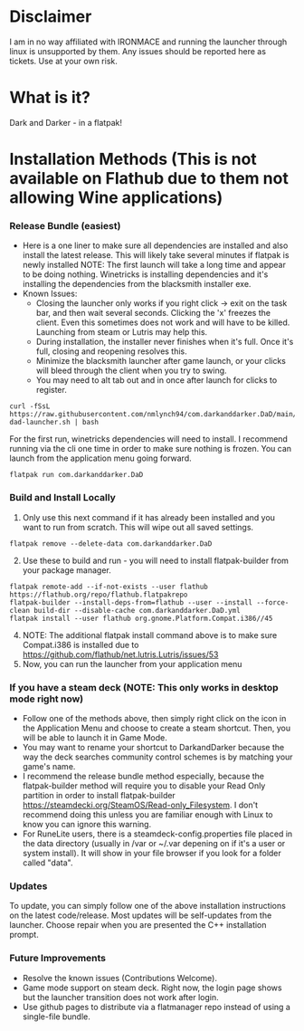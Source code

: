 # Disclaimer
I am in no way affiliated with IRONMACE and running the launcher through linux is unsupported by them. Any issues should be reported here as tickets. Use at your own risk.

# What is it?
Dark and Darker - in a flatpak!

# Installation Methods (This is not available on Flathub due to them not allowing Wine applications)
### Release Bundle (easiest)
- Here is a one liner to make sure all dependencies are installed and also install the latest release. This will likely take several minutes if flatpak is newly installed NOTE: The first launch will take a long time and appear to be doing nothing. Winetricks is installing dependencies and it's installing the dependencies from the blacksmith installer exe.
- Known Issues:
  - Closing the launcher only works if you right click -> exit on the task bar, and then wait several seconds. Clicking the 'x' freezes the client. Even this sometimes does not work and will have to be killed. Launching from steam or Lutris may help this.
  - During installation, the installer never finishes when it's full. Once it's full, closing and reopening resolves this.
  - Minimize the blacksmith launcher after game launch, or your clicks will bleed through the client when you try to swing.
  - You may need to alt tab out and in once after launch for clicks to register.
```
curl -fSsL https://raw.githubusercontent.com/nmlynch94/com.darkanddarker.DaD/main/install-dad-launcher.sh | bash
```
For the first run, winetricks dependencies will need to install. I recommend running via the cli one time in order to make sure nothing is frozen. You can launch from the application menu going forward.
```
flatpak run com.darkanddarker.DaD
```
### Build and Install Locally

1. Only use this next command if it has already been installed and you want to run from scratch. This will wipe out all saved settings.
```
flatpak remove --delete-data com.darkanddarker.DaD
```

2. Use these to build and run - you will need to install flatpak-builder from your package manager.
```
flatpak remote-add --if-not-exists --user flathub https://flathub.org/repo/flathub.flatpakrepo
flatpak-builder --install-deps-from=flathub --user --install --force-clean build-dir --disable-cache com.darkanddarker.DaD.yml
flatpak install --user flathub org.gnome.Platform.Compat.i386//45
```
4. NOTE: The additional flatpak install command above is to make sure Compat.i386 is installed due to https://github.com/flathub/net.lutris.Lutris/issues/53
5. Now, you can run the launcher from your application menu

### If you have a steam deck (NOTE: This only works in desktop mode right now)
- Follow one of the methods above, then simply right click on the icon in the Application Menu and choose to create a steam shortcut. Then, you will be able to launch it in Game Mode.
- You may want to rename your shortcut to DarkandDarker because the way the deck searches community control schemes is by matching your game's name.
- I recommend the release bundle method especially, because the flatpak-builder method will require you to disable your Read Only partition in order to install flatpak-builder https://steamdecki.org/SteamOS/Read-only_Filesystem. I don't recommend doing this unless you are familiar enough with Linux to know you can ignore this warning.
- For RuneLite users, there is a steamdeck-config.properties file placed in the data directory (usually in /var or ~/.var depening on if it's a user or system install). It will show in your file browser if you look for a folder called "data".

### Updates
To update, you can simply follow one of the above installation instructions on the latest code/release. Most updates will be self-updates from the launcher. Choose repair when you are presented the C++ installation prompt.

### Future Improvements
- Resolve the known issues (Contributions Welcome).
- Game mode support on steam deck. Right now, the login page shows but the launcher transition does not work after login.
- Use github pages to distribute via a flatmanager repo instead of using a single-file bundle.
